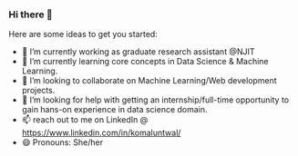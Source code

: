 ### Hi there 👋

Here are some ideas to get you started:

- 🔭 I’m currently working as graduate research assistant @NJIT
- 🌱 I’m currently learning core concepts in Data Science & Machine Learning.
- 👯 I’m looking to collaborate on Machine Learning/Web development projects.
- 🤔 I’m looking for help with getting an internship/full-time opportunity to gain hans-on experience in data science domain.
- 📫 reach out to me on LinkedIn @ https://www.linkedin.com/in/komaluntwal/
- 😄 Pronouns: She/her



